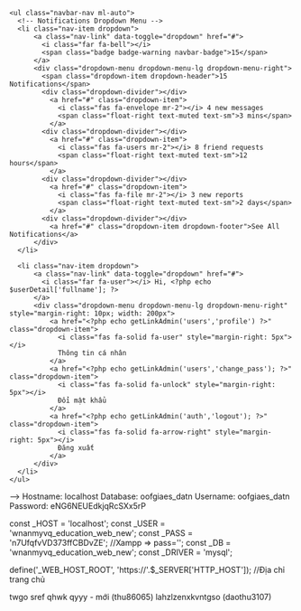 
  <!-- Navbar -->
  <!-- <nav class="main-header navbar navbar-expand navbar-white navbar-light">

      <ul class="navbar-nav">
          <li class="nav-item">
            <a class="nav-link" data-widget="pushmenu" href="#" role="button"><i class="fas fa-bars"></i></a>
          </li>
      </ul>

    <!-- Right navbar links -->
    <ul class="navbar-nav ml-auto">
      <!-- Notifications Dropdown Menu -->
      <li class="nav-item dropdown">
          <a class="nav-link" data-toggle="dropdown" href="#">
            <i class="far fa-bell"></i>
            <span class="badge badge-warning navbar-badge">15</span>
          </a>
          <div class="dropdown-menu dropdown-menu-lg dropdown-menu-right">
            <span class="dropdown-item dropdown-header">15 Notifications</span>
            <div class="dropdown-divider"></div>
              <a href="#" class="dropdown-item">
                <i class="fas fa-envelope mr-2"></i> 4 new messages
                <span class="float-right text-muted text-sm">3 mins</span>
              </a>
            <div class="dropdown-divider"></div>
              <a href="#" class="dropdown-item">
                <i class="fas fa-users mr-2"></i> 8 friend requests
                <span class="float-right text-muted text-sm">12 hours</span>
              </a>
            <div class="dropdown-divider"></div>
              <a href="#" class="dropdown-item">
                <i class="fas fa-file mr-2"></i> 3 new reports
                <span class="float-right text-muted text-sm">2 days</span>
              </a>
            <div class="dropdown-divider"></div>
              <a href="#" class="dropdown-item dropdown-footer">See All Notifications</a>
          </div>
      </li>

      <li class="nav-item dropdown">
          <a class="nav-link" data-toggle="dropdown" href="#">
            <i class="far fa-user"></i> Hi, <?php echo $userDetail['fullname']; ?>
          </a>
          <div class="dropdown-menu dropdown-menu-lg dropdown-menu-right" style="margin-right: 10px; width: 200px">
              <a href="<?php echo getLinkAdmin('users','profile') ?>" class="dropdown-item">
                <i class="fas fa-solid fa-user" style="margin-right: 5px"></i>
                Thông tin cá nhân
              </a>
              <a href="<?php echo getLinkAdmin('users','change_pass'); ?>" class="dropdown-item">
                <i class="fas fa-solid fa-unlock" style="margin-right: 5px"></i>
                Đổi mật khẩu
              </a>
              <a href="<?php echo getLinkAdmin('auth','logout'); ?>" class="dropdown-item">
                <i class="fas fa-solid fa-arrow-right" style="margin-right: 5px"></i>
                Đăng xuất
              </a>
          </div>
      </li>
    </ul>
  </nav> -->
  <!-- /.navbar -->
Hostname:
localhost
Database:
oofgiaes_datn
Username:
oofgiaes_datn
Password:
eNG6NEUEdkjqRcSXx5rP

const _HOST = 'localhost';
const _USER = 'wnanmyvq_education_web_new';
const _PASS = 'n7UfqfvVD373ffCBDvZE'; //Xampp => pass='';
const _DB = 'wnanmyvq_education_web_new';
const _DRIVER = 'mysql';

define('_WEB_HOST_ROOT', 'https://'.$_SERVER['HTTP_HOST']); //Địa chỉ trang chủ

twgo sref qhwk qyyy - mới (thu86065)
lahzlzenxkvntgso (daothu3107)